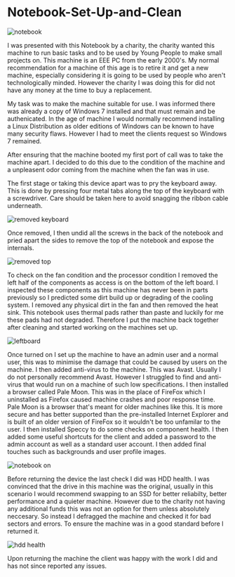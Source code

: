# Notebook-Set-Up-and-Clean

![notebook](https://github.com/EmilyF99/Notebook-Set-Up-and-Clean/blob/main/Screenshot%202021-08-30%20234228.png?raw=true)

I was presented with this Notebook by a charity, the charity wanted this machine to run basic tasks and to be used by Young People to make small projects on. 
This machine is an EEE PC from the early 2000's. My normal recommendation for a machine of this age is to retire it and get a new machine, especially considering it is going to be
used by people who aren't technologically minded. However the charity I was doing this for did not have any money at the time to buy a replacement. 

My task was to make the machine suitable for use. I was informed there was already a copy of Windows 7 installed and that must remain and be authenicated. In the age of machine I 
would normally recommend installing a Linux Distribution as older editions of Windows can be known to have many security flaws. However I had to meet the clients request so 
Windows 7 remained.

After ensuring that the machine booted my first port of call was to take the machine apart. I decided to do this due to the condition of the machine and a unpleasent odor coming
from the machine when the fan was in use. 

The first stage or taking this device apart was to pry the keyboard away. This is done by pressing four metal tabs along the top of the keyboard with a screwdriver. Care should be
taken here to avoid snagging the ribbon cable underneath. 

![removed keyboard](https://github.com/EmilyF99/Notebook-Set-Up-and-Clean/blob/main/Screenshot%202021-08-30%20234208.png?raw=true)

Once removed, I then undid all the screws in the back of the notebook and pried apart the sides to remove the top of the notebook and expose the internals.

![removed top](https://github.com/EmilyF99/Notebook-Set-Up-and-Clean/blob/main/Screenshot%202021-08-30%20234122.png?raw=true)

To check on the fan condition and the processor condition I removed the left half of the components as access is on the bottom of the left board. I inspected these components as 
this machine has never been in parts previously so I predicted some dirt build up or degrading of the cooling system. I removed any physical dirt in the fan and then removed the heat sink. This notebook uses thermal pads rather than paste and luckily for me these pads had not degraded. Therefore I put the machine back together after cleaning and started
working on the machines set up. 

![leftboard](https://github.com/EmilyF99/Notebook-Set-Up-and-Clean/blob/main/Screenshot%202021-08-30%20234004.png?raw=true)


Once turned on I set up the machine to have an admin user and a normal user, this was to minimise the damage that could be caused by users on the machine. I then added anti-virus 
to the machine. This was Avast. Usually I do not personally recommend Avast. However I struggled to find and anti-virus that would run on a machine of such low specifications. I then installed a browser called Pale Moon. This was in the place of FireFox which I uninstalled as Firefox caused machine crashes and poor response time. Pale Moon is a browser that's meant for older machines like this. It is more secure and has better supported than the pre-installed Internet Explorer and is built of an older version of FireFox so it wouldn't be too unfamilar to the user. I then installed Speccy to do some checks on component health. I then added some useful shortcuts for the client and added a password to the admin account as well as a standard user account. I then added final touches such as backgrounds and user profile images. 

![notebook on](https://github.com/EmilyF99/Notebook-Set-Up-and-Clean/blob/main/Screenshot%202021-08-30%20234029.png?raw=true)

Before returning the device the last check I did was HDD health. I was convinced that the drive in this machine was the original, usually in this scenario I would recommend swapping to an SSD for better reliabilty, better performance and a quieter machine. However due to the charity not having any additional funds this was not an option for them unless absolutely neccesary. So instead I defragged the machine and checked it for bad sectors and errors. To ensure the machine was in a good standard before I returned it. 

![hdd health](https://github.com/EmilyF99/Notebook-Set-Up-and-Clean/blob/main/Screenshot%202021-08-30%20234246.png?raw=true)

Upon returning the machine the client was happy with the work I did and has not since reported any issues. 

